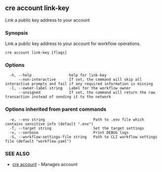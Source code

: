## cre account link-key

Link a public key address to your account

### Synopsis

Link a public key address to your account for workflow operations.

```
cre account link-key [flags]
```

### Options

```
  -h, --help                 help for link-key
      --non-interactive      If set, the command will skip all interactive prompts and fail if any required information is missing
  -l, --owner-label string   Label for the workflow owner
      --unsigned             If set, the command will return the raw transaction instead of sending it to the network
```

### Options inherited from parent commands

```
  -e, --env string                      Path to .env file which contains sensitive info (default ".env")
  -T, --target string                   Set the target settings
  -v, --verbose                         Print DEBUG logs
  -S, --workflow-settings-file string   Path to CLI workflow settings file (default "workflow.yaml")
```

### SEE ALSO

* [cre account](cre_account.md)	 - Manages account

